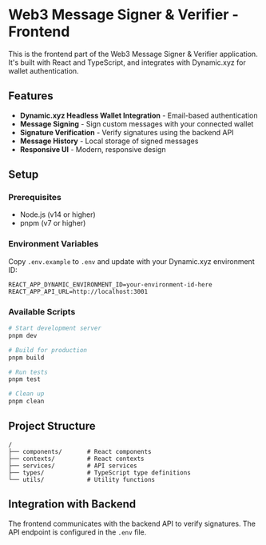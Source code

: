 # Web3 Message Signer & Verifier - Frontend

This is the frontend part of the Web3 Message Signer & Verifier application. It's built with React and TypeScript, and integrates with Dynamic.xyz for wallet authentication.

## Features

- **Dynamic.xyz Headless Wallet Integration** - Email-based authentication
- **Message Signing** - Sign custom messages with your connected wallet
- **Signature Verification** - Verify signatures using the backend API
- **Message History** - Local storage of signed messages
- **Responsive UI** - Modern, responsive design

## Setup

### Prerequisites

- Node.js (v14 or higher)
- pnpm (v7 or higher)

### Environment Variables

Copy `.env.example` to `.env` and update with your Dynamic.xyz environment ID:

```
REACT_APP_DYNAMIC_ENVIRONMENT_ID=your-environment-id-here
REACT_APP_API_URL=http://localhost:3001
```

### Available Scripts

```bash
# Start development server
pnpm dev

# Build for production
pnpm build

# Run tests
pnpm test

# Clean up
pnpm clean
```

## Project Structure

```
/
├── components/       # React components
├── contexts/         # React contexts
├── services/         # API services
├── types/            # TypeScript type definitions
└── utils/            # Utility functions
```

## Integration with Backend

The frontend communicates with the backend API to verify signatures. The API endpoint is configured in the `.env` file.
